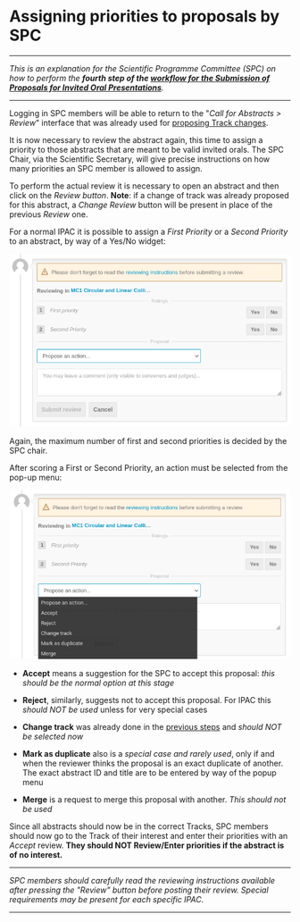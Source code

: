 # Assigning priorities to proposals by SPC

---

*This is an explanation for the Scientific Programme Committee (SPC) on how to perform the **fourth step of the [workflow for the Submission of Proposals for Invited Oral Presentations](intro.md#normal-ipac-workflow)**.*

---

Logging in SPC members will be able to return to the "*Call for Abstracts > Review*" interface that was already used for [proposing Track changes](SPCtrackreview.md).

It is now necessary to review the abstract again, this time to assign a priority to those abstracts that are meant to be valid invited orals. The SPC Chair, via the Scientific Secretary, will give precise instructions on how many priorities an SPC member is allowed to assign.

To perform the actual review it is necessary to open an abstract and then click on the *Review button*. 
**Note**: if a change of track was already proposed for this abstract, a *Change Review* button will be present in place of the previous *Review* one. 

For a normal IPAC it is possible to assign a *First Priority* or a *Second Priority* to an abstract, by way of a Yes/No widget: 

![](img/ratings.png)

Again, the maximum number of first and second priorities is decided by the SPC chair.

After scoring a First or Second Priority, an action must be selected from the pop-up menu:

![](img/action.png)

- **Accept** means a suggestion for the SPC to accept this proposal: *this should be the normal option at this stage*

- **Reject**, similarly, suggests not to accept this proposal. For IPAC this *should NOT be used* unless for very special cases

- **Change track** was already done in the [previous steps](SPCtrackreview.md) and *should NOT be selected now*

- **Mark as duplicate** also is a *special case and rarely used*, only if and when the reviewer thinks the proposal is an exact duplicate of another. The exact abstract ID and title are to be entered by way of the popup menu

- **Merge** is a request to merge this proposal with another. *This should not be used*



Since all abstracts should now be in the correct Tracks, SPC members should now go to the Track of their interest and enter their priorities with an *Accept* review. **They should NOT Review/Enter priorities if the abstract is of no interest.**

---

*SPC members should carefully read the reviewing instructions available after pressing the "Review" button before posting their review. Special requirements may be present for each specific IPAC.*

---
